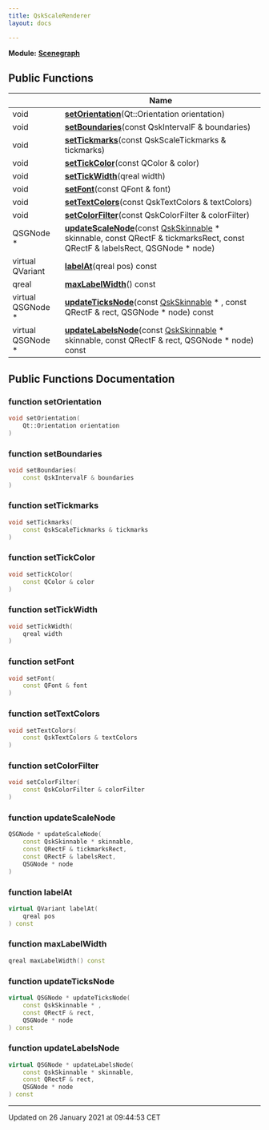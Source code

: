 ```yaml
---
title: QskScaleRenderer
layout: docs

---
```



**Module:** **[Scenegraph](/docs/modules/group___scenegraph/)**



## Public Functions

|                | Name           |
| -------------- | -------------- |
| void | **[setOrientation](/docs/classes/class_qsk_scale_renderer/#function-setorientation)**(Qt::Orientation orientation) |
| void | **[setBoundaries](/docs/classes/class_qsk_scale_renderer/#function-setboundaries)**(const QskIntervalF & boundaries) |
| void | **[setTickmarks](/docs/classes/class_qsk_scale_renderer/#function-settickmarks)**(const QskScaleTickmarks & tickmarks) |
| void | **[setTickColor](/docs/classes/class_qsk_scale_renderer/#function-settickcolor)**(const QColor & color) |
| void | **[setTickWidth](/docs/classes/class_qsk_scale_renderer/#function-settickwidth)**(qreal width) |
| void | **[setFont](/docs/classes/class_qsk_scale_renderer/#function-setfont)**(const QFont & font) |
| void | **[setTextColors](/docs/classes/class_qsk_scale_renderer/#function-settextcolors)**(const QskTextColors & textColors) |
| void | **[setColorFilter](/docs/classes/class_qsk_scale_renderer/#function-setcolorfilter)**(const QskColorFilter & colorFilter) |
| QSGNode * | **[updateScaleNode](/docs/classes/class_qsk_scale_renderer/#function-updatescalenode)**(const [QskSkinnable](/docs/classes/class_qsk_skinnable/) * skinnable, const QRectF & tickmarksRect, const QRectF & labelsRect, QSGNode * node) |
| virtual QVariant | **[labelAt](/docs/classes/class_qsk_scale_renderer/#function-labelat)**(qreal pos) const |
| qreal | **[maxLabelWidth](/docs/classes/class_qsk_scale_renderer/#function-maxlabelwidth)**() const |
| virtual QSGNode * | **[updateTicksNode](/docs/classes/class_qsk_scale_renderer/#function-updateticksnode)**(const [QskSkinnable](/docs/classes/class_qsk_skinnable/) * , const QRectF & rect, QSGNode * node) const |
| virtual QSGNode * | **[updateLabelsNode](/docs/classes/class_qsk_scale_renderer/#function-updatelabelsnode)**(const [QskSkinnable](/docs/classes/class_qsk_skinnable/) * skinnable, const QRectF & rect, QSGNode * node) const |

## Public Functions Documentation

### function setOrientation

```cpp
void setOrientation(
    Qt::Orientation orientation
)
```


### function setBoundaries

```cpp
void setBoundaries(
    const QskIntervalF & boundaries
)
```


### function setTickmarks

```cpp
void setTickmarks(
    const QskScaleTickmarks & tickmarks
)
```


### function setTickColor

```cpp
void setTickColor(
    const QColor & color
)
```


### function setTickWidth

```cpp
void setTickWidth(
    qreal width
)
```


### function setFont

```cpp
void setFont(
    const QFont & font
)
```


### function setTextColors

```cpp
void setTextColors(
    const QskTextColors & textColors
)
```


### function setColorFilter

```cpp
void setColorFilter(
    const QskColorFilter & colorFilter
)
```


### function updateScaleNode

```cpp
QSGNode * updateScaleNode(
    const QskSkinnable * skinnable,
    const QRectF & tickmarksRect,
    const QRectF & labelsRect,
    QSGNode * node
)
```


### function labelAt

```cpp
virtual QVariant labelAt(
    qreal pos
) const
```


### function maxLabelWidth

```cpp
qreal maxLabelWidth() const
```


### function updateTicksNode

```cpp
virtual QSGNode * updateTicksNode(
    const QskSkinnable * ,
    const QRectF & rect,
    QSGNode * node
) const
```


### function updateLabelsNode

```cpp
virtual QSGNode * updateLabelsNode(
    const QskSkinnable * skinnable,
    const QRectF & rect,
    QSGNode * node
) const
```


-------------------------------

Updated on 26 January 2021 at 09:44:53 CET